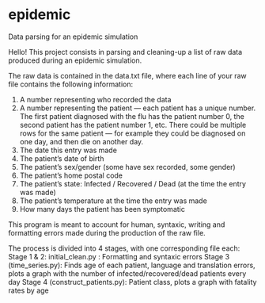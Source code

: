# epidemic
Data parsing for an epidemic simulation

Hello!
This project consists in parsing and cleaning-up a list of raw data produced during an epidemic simulation. 

The raw data is contained in the data.txt file, where each line of your raw file contains the following information:
1. A number representing who recorded the data
2. A number representing the patient — each patient has a unique number. The first patient diagnosed with the flu has the patient number 0, the second patient has the patient number 1, etc. There could be multiple rows for the same patient — for example they could be diagnosed on one day, and then die on another day.
3. The date this entry was made
4. The patient’s date of birth
5. The patient’s sex/gender (some have sex recorded, some gender)
6. The patient’s home postal code
7. The patient’s state: Infected / Recovered / Dead (at the time the entry was made)
8. The patient’s temperature at the time the entry was made
9. How many days the patient has been symptomatic

This program is meant to account for human, syntaxic, writing and formatting errors made during the production of the raw file. 

The process is divided into 4 stages, with one corresponding file each:
Stage 1 & 2: initial_clean.py : Formatting and syntaxic errors
Stage 3 (time_series.py): Finds age of each patient, language and translation errors, plots a graph with the number of infected/recovered/dead patients every day
Stage 4 (construct_patients.py): Patient class, plots a graph with fatality rates by age
